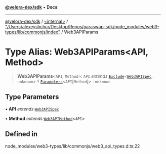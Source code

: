 [**@velora-dex/sdk**](../../../../README.md) • **Docs**

***

[@velora-dex/sdk](../../../../globals.md) / [\<internal\>](../../../README.md) / ["/Users/alexeyshchur/Desktop/Repos/paraswap-sdk/node\_modules/web3-types/lib/commonjs/index"](../README.md) / Web3APIParams

# Type Alias: Web3APIParams\<API, Method\>

> **Web3APIParams**\<`API`, `Method`\>: `API` *extends* [`Exclude`](../../../type-aliases/Exclude.md)\<[`Web3APISpec`](../../../type-aliases/Web3APISpec.md), `unknown`\> ? [`Parameters`](../../../type-aliases/Parameters.md)\<`API`\[`Method`\]\> : `unknown`

## Type Parameters

• **API** *extends* [`Web3APISpec`](../../../type-aliases/Web3APISpec.md)

• **Method** *extends* [`Web3APIMethod`](Web3APIMethod.md)\<`API`\>

## Defined in

node\_modules/web3-types/lib/commonjs/web3\_api\_types.d.ts:22
